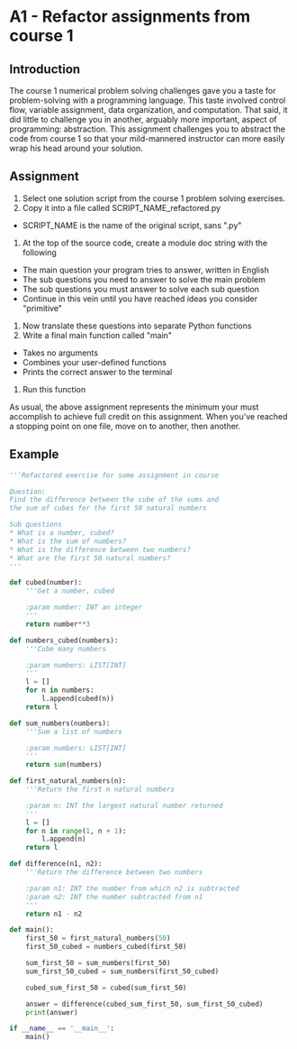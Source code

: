# A1 - Refactor assignments from course 1

## Introduction

The course 1 numerical problem solving challenges gave you a taste for problem-solving with a programming language. This taste involved control flow, variable assignment, data organization, and computation. That said, it did little to challenge you in another, arguably more important, aspect of programming: abstraction. This assignment challenges you to abstract the code from course 1 so that your mild-mannered instructor can more easily wrap his head around your solution.

## Assignment

1. Select one solution script from the course 1 problem solving exercises.
1. Copy it into a file called SCRIPT_NAME_refactored.py
  * SCRIPT_NAME is the name of the original script, sans ".py"
1. At the top of the source code, create a module doc string with the following
  * The main question your program tries to answer, written in English
  * The sub questions you need to answer to solve the main problem
  * The sub questions you must answer to solve each sub question
  * Continue in this vein until you have reached ideas you consider "primitive"
1. Now translate these questions into separate Python functions
1. Write a final main function called "main"
  * Takes no arguments
  * Combines your user-defined functions
  * Prints the correct answer to the terminal
1. Run this function

As usual, the above assignment represents the minimum your must accomplish to achieve full credit on this assignment. When you've reached a stopping point on one file, move on to another, then another.

## Example

```python
'''Refactored exercise for some assignment in course

Question:
Find the difference between the cube of the sums and
the sum of cubes for the first 50 natural numbers

Sub questions
* What is a number, cubed?
* What is the sum of numbers?
* What is the difference between two numbers?
* What are the first 50 natural numbers?
'''

def cubed(number):
    '''Get a number, cubed

    :param number: INT an integer
    '''
    return number**3

def numbers_cubed(numbers):
    '''Cube many numbers

    :param numbers: LIST[INT]
    '''
    l = []
    for n in numbers:
        l.append(cubed(n))
    return l

def sum_numbers(numbers):
    '''Sum a list of numbers

    :param numbers: LIST[INT]
    '''
    return sum(numbers)

def first_natural_numbers(n):
    '''Return the first n natural numbers

    :param n: INT the largest natural number returned
    '''
    l = []
    for n in range(1, n + 1):
        l.append(n)
    return l

def difference(n1, n2):
    '''Return the difference between two numbers

    :param n1: INT the number from which n2 is subtracted
    :param n2: INT the number subtracted from n1
    '''
    return n1 - n2

def main():
    first_50 = first_natural_numbers(50)
    first_50_cubed = numbers_cubed(first_50)

    sum_first_50 = sum_numbers(first_50)
    sum_first_50_cubed = sum_numbers(first_50_cubed)

    cubed_sum_first_50 = cubed(sum_first_50)

    answer = difference(cubed_sum_first_50, sum_first_50_cubed)
    print(answer)

if __name__ == '__main__':
    main()
```
